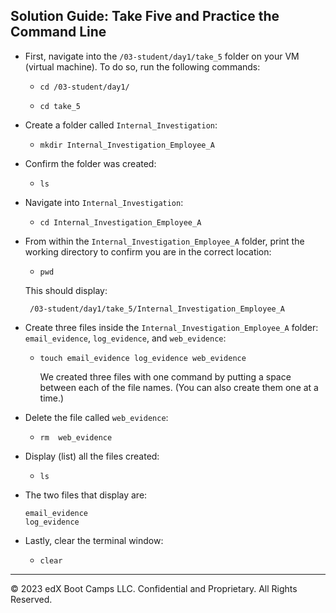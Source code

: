 ## Solution Guide: Take Five and Practice the Command Line

- First, navigate into the `/03-student/day1/take_5` folder on your VM (virtual machine). To do so, run the following commands:
      
  - `cd /03-student/day1/`

  - `cd take_5`

- Create a folder called `Internal_Investigation`:
    
  - `mkdir Internal_Investigation_Employee_A`
    
-  Confirm the folder was created:

    - `ls`
          
- Navigate into `Internal_Investigation`:

  - `cd Internal_Investigation_Employee_A`

- From within the `Internal_Investigation_Employee_A` folder, print the working directory to confirm you are in the correct location:
    
  - `pwd`
            
   This should display: 
  ```
   /03-student/day1/take_5/Internal_Investigation_Employee_A
  ```
    
- Create three files inside the `Internal_Investigation_Employee_A` folder: `email_evidence`, `log_evidence`, and `web_evidence`:

  - `touch email_evidence log_evidence web_evidence`
           
    We created three files with one command by putting a space between each of the file names. (You can also create them one at a time.)
    
- Delete the file called `web_evidence`:

   - `rm  web_evidence`
           
- Display (list) all the files created:

  - `ls`
            
- The two files that display are: 

  ```
  email_evidence 
  log_evidence
   ```
            
- Lastly, clear the terminal window:

   - `clear`

--- 

© 2023 edX Boot Camps LLC. Confidential and Proprietary. All Rights Reserved.
